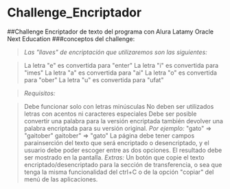 # Challenge_Encriptador
##Challenge Encriptador de texto del programa con Alura Latamy Oracle Next Education
###conceptos del challenge: 
>*Las "llaves" de encriptación que utilizaremos son las siguientes:*

>La letra "e" es convertida para "enter"
>La letra "i" es convertida para "imes"
>La letra "a" es convertida para "ai"
>La letra "o" es convertida para "ober"
>La letra "u" es convertida para "ufat"

>*Requisitos:*

>Debe funcionar solo con letras minúsculas
>No deben ser utilizados letras con acentos ni caracteres especiales
>Debe ser posible convertir una palabra para la versión encriptada también devolver una palabra encriptada para su versión original.
>*Por ejemplo:*
> "gato" => "gaitober"
>gaitober" => "gato"
>La página debe tener campos parainserción del texto que será encriptado o desencriptado, y el usuario debe poder escoger entre as dos opciones.
>El resultado debe ser mostrado en la pantalla.
>*Extras:*
>Un botón que copie el texto encriptado/desencriptado para la sección de transferencia, o sea que tenga la misma funcionalidad del ctrl+C o de la opción "copiar" del menú de las aplicaciones.
